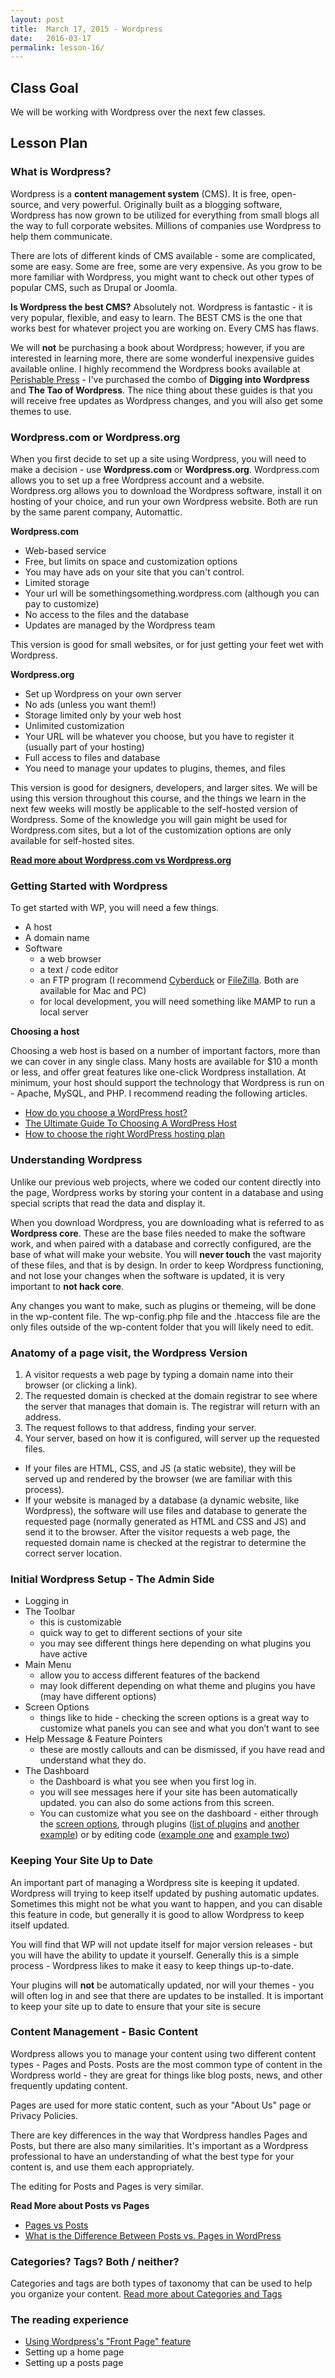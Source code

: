 ```yaml
---
layout: post
title:  March 17, 2015 - Wordpress
date:   2016-03-17
permalink: lesson-16/
---
```


## Class Goal

We will be working with Wordpress over the next few classes.

## Lesson Plan

### What is Wordpress?

Wordpress is a **content management system** (CMS).  It is free, open-source, and very powerful.  Originally built as a blogging software, Wordpress has now grown to be utilized for everything from small blogs all the way to full corporate websites.  Millions of companies use Wordpress to help them communicate.

There are lots of different kinds of CMS available - some are complicated, some are easy.  Some are free, some are very expensive.  As you grow to be more familiar with Wordpress, you might want to check out other types of popular CMS, such as Drupal or Joomla.

**Is Wordpress the best CMS?**  Absolutely not.  Wordpress is fantastic - it is very popular, flexible, and easy to learn.  The BEST CMS is the one that works best for whatever project you are working on.  Every CMS has flaws.

We will **not** be purchasing a book about Wordpress; however, if you are interested in learning more, there are some wonderful inexpensive guides available online.  I highly recommend the Wordpress books available at [Perishable Press](http://wp-tao.com/store/#combos) - I've purchased the combo of **Digging into Wordpress** and **The Tao of Wordpress**.  The nice thing about these guides is that you will receive free updates as Wordpress changes, and you will also get some themes to use.

### Wordpress.com or Wordpress.org

When you first decide to set up a site using Wordpress, you will need to make a decision - use **Wordpress.com** or **Wordpress.org**.  Wordpress.com allows you to set up a free Wordpress account and a website. Wordpress.org allows you to download the Wordpress software, install it on hosting of your choice, and run your own Wordpress website.  Both are run by the same parent company, Automattic.

**Wordpress.com**

- Web-based service
- Free, but limits on space and customization options
- You may have ads on your site that you can't control.
- Limited storage
- Your url will be somethingsomething.wordpress.com (although you can pay to customize)
- No access to the files and the database
- Updates are managed by the Wordpress team

This version is good for small websites, or for just getting your feet wet with Wordpress.

**Wordpress.org**

- Set up Wordpress on your own server
- No ads (unless you want them!)
- Storage limited only by your web host
- Unlimited customization
- Your URL will be whatever you choose, but you have to register it (usually part of your hosting)
- Full access to files and database
- You need to manage your updates to plugins, themes, and files

This version is good for designers, developers, and larger sites.  We will be using this version throughout this course, and the things we learn in the next few weeks will mostly be applicable to the self-hosted version of Wordpress.  Some of the knowledge you will gain might be used for Wordpress.com sites, but a lot of the customization options are only available for self-hosted sites.

**[Read more about Wordpress.com vs Wordpress.org](http://premium.wpmudev.org/blog/wordpress-org-vs-wordpress-com-a-definitive-guide-for-2014/)**

### Getting Started with Wordpress

To get started with WP, you will need a few things.

- A host
- A domain name
- Software
  - a web browser
  - a text / code editor
  - an FTP program (I recommend [Cyberduck](http://cyberduck.ch/) or [FileZilla](http://filezilla-project.org/).  Both are available for Mac and PC)
  - for local development, you will need something like MAMP to run a local server
  
**Choosing a host**

Choosing a web host is based on a number of important factors, more than we can cover in any single class.  Many hosts are available for $10 a month or less, and offer great features like one-click Wordpress installation.  At minimum, your host should support the technology that Wordpress is run on - Apache, MySQL, and PHP.  I recommend reading the following articles.  

- [How do you choose a WordPress host?](http://chrislema.com/choose-a-wordpress-host/)
- [The Ultimate Guide To Choosing A WordPress Host](http://www.smashingmagazine.com/2014/09/25/the-ultimate-guide-to-choosing-a-wordpress-host/)
- [How to choose the right WordPress hosting plan](https://themesurgeons.com/how-choose-right-wordpress-hosting-plan/)

### Understanding Wordpress

Unlike our previous web projects, where we coded our content directly into the page, Wordpress works by storing your content in a database and using special scripts that read the data and display it.

When you download Wordpress, you are downloading what is referred to as **Wordpress core**.  These are the base files needed to make the software work, and when paired with a database and correctly configured, are the base of what will make your website.  You will **never touch** the vast majority of these files, and that is by design.  In order to keep Wordpress functioning, and not lose your changes when the software is updated, it is very important to **not hack core**.

Any changes you want to make, such as plugins or themeing, will be done in the wp-content file.  The wp-config.php file and the .htaccess file are the only files outside of the wp-content folder that you will likely need to edit.


### Anatomy of a page visit, the Wordpress Version

1. A visitor requests a web page by typing a domain name into their browser (or clicking a link).
2. The requested domain is checked at the domain registrar to see where the server that manages that domain is.  The registrar will return with an address.
3. The request follows to that address, finding your server.
4. Your server, based on how it is configured, will server up the requested files.
  - If your files are HTML, CSS, and JS (a static website), they will be served up and rendered by the browser (we are familiar with this process).
  - If your website is managed by a database (a dynamic website, like Wordpress), the software will use files and database to generate the requested page (normally generated as HTML and CSS and JS) and send it to the browser. After the visitor requests a web page, the requested domain name is checked at the registrar to determine the correct server location.


### Initial Wordpress Setup - The Admin Side

- Logging in
- The Toolbar
  - this is customizable
  - quick way to get to different sections of your site
  - you may see different things here depending on what plugins you have active
- Main Menu
  - allow you to access different features of the backend
  - may look different depending on what theme and plugins you have (may have different options)
- Screen Options
  - things like to hide - checking the screen options is a great way to customize what panels you can see and what you don’t want to see
- Help Message & Feature Pointers
  - these are mostly callouts and can be dismissed, if you have read and understand what they do.
- The Dashboard
  - the Dashboard is what you see when you first log in.  
  - you will see messages here if your site has been automatically updated. you can also do some actions from this screen.
  - You can customize what you see on the dashboard - either through the [screen options](https://www.siteground.com/tutorials/wordpress/customize-dashboard.htm), through plugins ([list of plugins](http://mediatemple.net/blog/news/customizing-the-wordpress-admin-experience-for-clients/) and [another example](https://wordpress.org/plugins/ag-custom-admin/)) or by editing code ([example one](http://code.tutsplus.com/articles/customizing-the-wordpress-admin-the-dashboard--wp-33110) and [example two](http://premium.wpmudev.org/blog/adding-custom-widgets-to-the-wordpress-admin-dashboard/))

### Keeping Your Site Up to Date

An important part of managing a Wordpress site is keeping it updated.  Wordpress will trying to keep itself updated by pushing automatic updates.  Sometimes this might not be what you want to happen, and you can disable this feature in code, but generally it is good to allow Wordpress to keep itself updated.

You will find that WP will not update itself for major version releases - but you will have the ability to update it yourself.  Generally this is a simple process - Wordpress likes to make it easy to keep things up-to-date.

Your plugins will **not** be automatically updated, nor will your themes - you will often log in and see that there are updates to be installed.  It is important to keep your site up to date to ensure that your site is secure

### Content Management - Basic Content

Wordpress allows you to manage your content using two different content types - Pages and Posts.   Posts are the most common type of content in the Wordpress world - they are great for things like blog posts, news, and other frequently updating content.

Pages are used for more static content, such as your "About Us" page or Privacy Policies.

There are key differences in the way that Wordpress handles Pages and Posts, but there are also many similarities.  It's important as a Wordpress professional to have an understanding of what the best type for your content is, and use them each appropriately.

The editing for Posts and Pages is very similar.

**Read More about Posts vs Pages**

- [Pages vs Posts](https://en.support.wordpress.com/post-vs-page/)
- [What is the Difference Between Posts vs. Pages in WordPress](http://www.wpbeginner.com/beginners-guide/what-is-the-difference-between-posts-vs-pages-in-wordpress/)


### Categories?  Tags?  Both / neither?

Categories and tags are both types of taxonomy that can be used to help you organize your content.  [Read more about Categories and Tags](https://en.support.wordpress.com/posts/categories-vs-tags/)

### The reading experience

- [Using Wordpress's "Front Page" feature](https://en.support.wordpress.com/pages/front-page/)
- Setting up a home page
- Setting up a posts page

